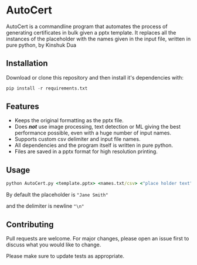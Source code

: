 # AutoCert

AutoCert is a commandline program that automates the process of generating certificates in bulk given a pptx template. It replaces all the instances of the placeholder with the names given in the input file, written in pure python, by Kinshuk Dua


## Installation

Download or clone this repository and then install it's dependencies with:
```python
pip install -r requirements.txt
```
## Features

- Keeps the original formatting as the pptx file.
- Does ***not*** use image processing, text detection or ML giving the best performance possible, even with a huge number of input names.
- Supports custom csv delimiter and input file names.
- All dependencies and the program itself is written in pure python.
- Files are saved in a pptx format for high resolution printing.

## Usage


```cmd
python AutoCert.py <template.pptx> <names.txt/csv> <"place holder text" (optional)> <csv delimiter (optional)>
```
By default the placeholder is ```"Jane Smith"```

and the delimiter is newline ```"\n"```
## Contributing
Pull requests are welcome. For major changes, please open an issue first to discuss what you would like to change.

Please make sure to update tests as appropriate.

